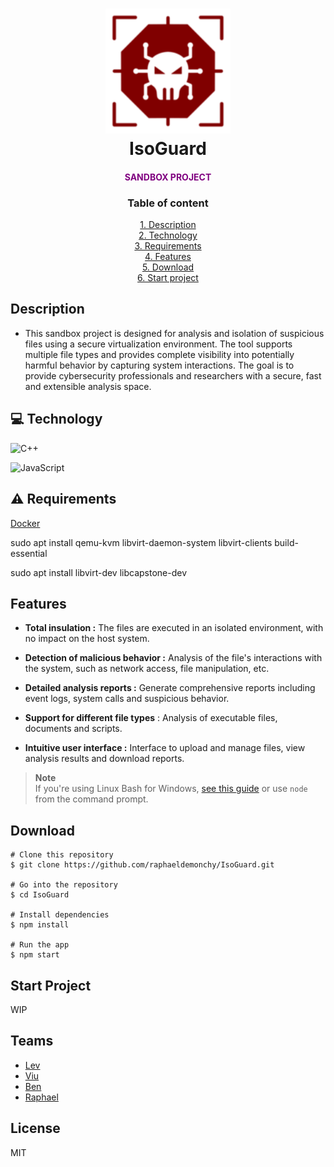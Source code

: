 <h1 align="center">
  <img src="assets/logo.png" alt="Logo de la Sandbox" width="200">
  <br>
  IsoGuard
</h1>

<h4 align="center" style="color: purple;">SANDBOX PROJECT </h4>

<h3 align="center"> Table of content</h4>

<p align="center">
    <a href="#description">1. Description</a>
    <br/>
    <a href="#technology">2. Technology</a>
    <br/>
    <a href="#requirements">3. Requirements</a>
    <br/>
    <a href="#features">4. Features</a>
    <br/>
    <a href="#download">5. Download</a>
    <br/>
    <a href="#start-project">6. Start project</a>
</p>



## Description

* This sandbox project is designed for analysis and isolation of suspicious files using a secure virtualization environment. The tool supports multiple file types and provides complete visibility into potentially harmful behavior by capturing system interactions. The goal is to provide cybersecurity professionals and researchers with a secure, fast and 
extensible analysis space.

## 💻 Technology

![C++](https://img.shields.io/badge/C%2B%2B-00599C?style=for-the-badge&logo=c%2B%2B&logoColor=white)

![JavaScript](https://img.shields.io/badge/JavaScript-F7DF1E?style=for-the-badge&logo=javascript&logoColor=black)


## ⚠️ Requirements

[Docker](https://www.docker.com/)

sudo apt install qemu-kvm libvirt-daemon-system libvirt-clients build-essential

sudo apt install libvirt-dev libcapstone-dev

## Features


*   **Total insulation :** The files are executed in an isolated environment, with no impact on the host system.
*   **Detection of malicious behavior :**  Analysis of the file's interactions with the system, such as network access, file manipulation, etc.
*   **Detailed analysis reports :** Generate comprehensive reports including event logs, system calls and suspicious behavior.

* **Support for different file types** : Analysis of executable files, documents and scripts.
*   **Intuitive user interface :** Interface to upload and manage files, view analysis results and download reports.



> **Note**  
> If you're using Linux Bash for Windows, [see this guide](https://www.howtogeek.com/261575/how-to-run-graphical-linux-desktop-applications-from-windows-10s-bash-shell/) or use `node` from the command prompt.


## Download

```
# Clone this repository
$ git clone https://github.com/raphaeldemonchy/IsoGuard.git

# Go into the repository
$ cd IsoGuard

# Install dependencies
$ npm install

# Run the app
$ npm start
```


## Start Project

WIP

## Teams



*   [Lev](http://electron.atom.io/)
*   [Viu](https://nodejs.org/)
*   [Ben](https://github.com/chjj/marked)
*   [Raphael](http://showdownjs.github.io/showdown/)




## License

MIT

